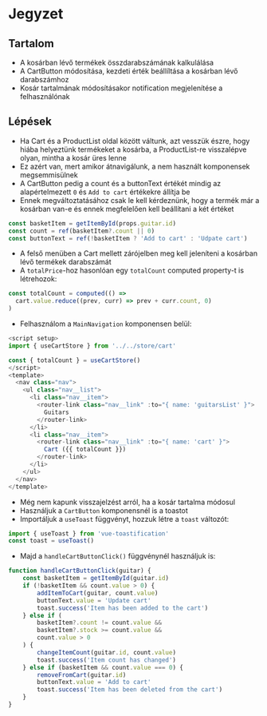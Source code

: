 # Jegyzet

## Tartalom

- A kosárban lévő termékek összdarabszámának kalkulálása
- A CartButton módosítása, kezdeti érték beállíltása a kosárban lévő darabszámhoz
- Kosár tartalmának módosításakor notification megjelenítése a felhasználónak

## Lépések

- Ha Cart és a ProductList oldal között váltunk, azt vesszük észre, hogy hiába helyeztünk termékeket a kosárba,
a ProductList-re visszalépve olyan, mintha a kosár üres lenne
- Ez azért van, mert amikor átnavigálunk, a nem használt komponensek megsemmisülnek
- A CartButton pedig a count és a buttonText értékét mindig az alapértelmezett `0` és `Add to cart` értékekre állítja be
- Ennek megváltoztatásához csak le kell kérdeznünk, hogy a termék már a kosárban van-e és ennek megfelelően kell beállítani a két értéket

```js
const basketItem = getItemById(props.guitar.id)
const count = ref(basketItem?.count || 0)
const buttonText = ref(!basketItem ? 'Add to cart' : 'Udpate cart')
```

- A felső menüben a Cart mellett zárójelben meg kell jeleníteni a kosárban lévő termékek darabszámát
- A `totalPrice`-hoz hasonlóan egy `totalCount` computed property-t is létrehozok:

```js
const totalCount = computed(() =>
  cart.value.reduce((prev, curr) => prev + curr.count, 0)
)
```

- Felhasználom a `MainNavigation` komponensen belül:

```js
<script setup>
import { useCartStore } from '../../store/cart'

const { totalCount } = useCartStore()
</script>
<template>
  <nav class="nav">
    <ul class="nav__list">
      <li class="nav__item">
        <router-link class="nav__link" :to="{ name: 'guitarsList' }">
          Guitars
        </router-link>
      </li>
      <li class="nav__item">
        <router-link class="nav__link" :to="{ name: 'cart' }">
          Cart ({{ totalCount }})
        </router-link>
      </li>
    </ul>
  </nav>
</template>
```

- Még nem kapunk visszajelzést arról, ha a kosár tartalma módosul
- Használjuk a `CartButton` komponensnél is a toastot
- Importáljuk a `useToast` függvényt, hozzuk létre a `toast` változót:

```js
import { useToast } from 'vue-toastification'
const toast = useToast()
```

- Majd a `handleCartButtonClick()` függvénynél használjuk is:

```js
function handleCartButtonClick(guitar) {
    const basketItem = getItemById(guitar.id)
    if (!basketItem && count.value > 0) {
        addItemToCart(guitar, count.value)
        buttonText.value = 'Update cart'
        toast.success('Item has been added to the cart')
    } else if (
        basketItem?.count != count.value &&
        basketItem?.stock >= count.value &&
        count.value > 0
    ) {
        changeItemCount(guitar.id, count.value)
        toast.success('Item count has changed')
    } else if (basketItem && count.value === 0) {
        removeFromCart(guitar.id)
        buttonText.value = 'Add to cart'
        toast.success('Item has been deleted from the cart')
    }
}
```
